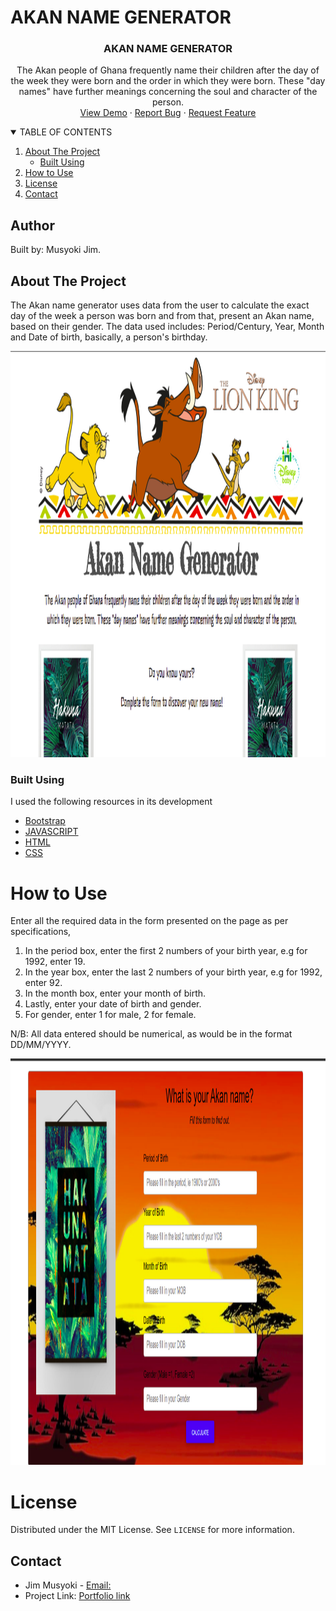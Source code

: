 # AKAN NAME GENERATOR

<p align="center">

  <h3 align="center">AKAN NAME GENERATOR</h3>
  <p align="center">
    The Akan people of Ghana frequently name their children after the day of the week they were born and the order in which they were born. These "day names" have      further meanings concerning the soul and character of the person.
    <br />
    <a href="https://fltoki.github.io/ageProject">View Demo</a>
    ·
    <a href="#">Report Bug</a>
    ·
    <a href="#">Request Feature</a>
  </p>
  
   <details open="open">
      <summary>TABLE OF CONTENTS</summary>
      <ol>
        <li>
          <a href="#about-the-project">About The Project</a>
          <ul>
            <li><a href="#built-using">Built Using</a></li>
          </ul>
        </li>
        <li><a href="#license">How to Use</a></li>
        <li><a href="#license">License</a></li>
        <li><a href="#contact">Contact</a></li>
      </ol>
    </details>
</p>

## Author
Built by: Musyoki Jim.

## About The Project

The Akan name generator uses data from the user to calculate the exact day of the week a person was born and from that, present an Akan name, based on their gender. The data used includes: Period/Century, Year, Month and Date of birth, basically, a person's birthday.  

<a href="https://github.com/othneildrew/Best-README-Template">
  <img src="images/intro_page.png" alt="Logo" width="850" height="650">
</a>

### Built Using
I used the following resources in its development
* [Bootstrap](https://getbootstrap.com)
* [JAVASCRIPT](https://javascript.com)
* [HTML](https://html.com)
* [CSS](https://css.com)

# How to Use
Enter all the required data in the form presented on the page as per specifications,

<p align = "center">
<ol>    
<li>In the period box, enter the first 2 numbers of your birth year, e.g for 1992, enter 19.</li>
<li>In the year box, enter the last 2 numbers of your birth year, e.g for 1992, enter 92.</li>
<li>In the month box, enter your month of birth. </li>
<li>Lastly, enter your date of birth and gender.</li>
<li>For gender, enter 1 for male, 2 for female.</li>
</ol>

N/B: All data entered should be numerical, as would be in the format DD/MM/YYYY.

</p>
<a href="https://github.com/othneildrew/Best-README-Template">
  <img src="images/form.png" alt="Logo" width="850" height="650">
</a>

# License
Distributed under the MIT License. See `LICENSE` for more information.

## Contact
* Jim Musyoki - [Email:](https://musyokijim@gmail.com)
* Project Link: [Portfolio link](https://fltoki.github.io/ageProject)
